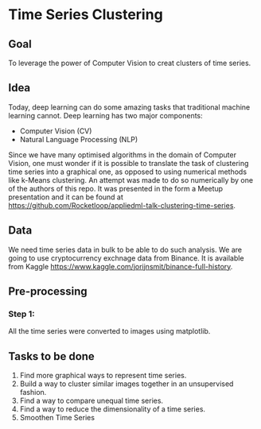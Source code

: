 # Time Series Clustering

## Goal

To leverage the power of Computer Vision to creat clusters of time series. 

## Idea

Today, deep learning can do some amazing tasks that traditional machine learning cannot. Deep learning has two major components: 

- Computer Vision (CV)
- Natural Language Processing (NLP)

Since we have many optimised algorithms in the domain of Computer Vision, one must wonder if it is possible to translate the task of clustering time series into a graphical one, as opposed to using numerical methods like k-Means clustering. An attempt was made to do so numerically by one of the authors of this repo. It was presented in the form a Meetup presentation and it can be found at https://github.com/Rocketloop/appliedml-talk-clustering-time-series. 

## Data 

We need time series data in bulk to be able to do such analysis. We are going to use cryptocurrency exchnage data from Binance. It is available from Kaggle https://www.kaggle.com/jorijnsmit/binance-full-history. 

## Pre-processing 

### Step 1:

All the time series were converted to images using matplotlib. 

## Tasks to be done

1. Find more graphical ways to represent time series. 
2. Build a way to cluster similar images together in an unsupervised fashion. 
3. Find a way to compare unequal time series. 
4. Find a way to reduce the dimensionality of a time series. 
5. Smoothen Time Series
